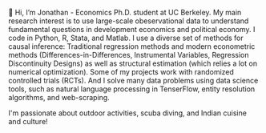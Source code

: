 👋 Hi, I’m Jonathan - Economics Ph.D. student at UC Berkeley. My main research interest is to use large-scale obeservational data to understand fundamental questions in development economics and political economy. I code in Python, R, Stata, and Matlab. I use a diverse set of methods for causal inference: Traditional regression methods and modern econometric methods (Differences-in-Differences, Instrumental Variables, Regression Discontinuity Designs) as well as structural estimation (which relies a lot on numerical optimization). Some of my projects work with randomized controlled trials (RCTs). And I solve many data problems using data science tools, such as natural language processing in TenserFlow, entity resolution algorithms, and web-scraping.

I'm passionate about outdoor activities, scuba diving, and Indian cuisine and culture!
